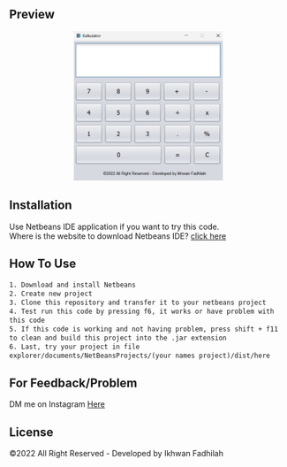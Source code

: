 ## Preview

<p align="center">
  <img src="https://github.com/ikhwanfadhilah19/hukumohm/blob/main/preview.jpg" width="270px" height="270px"/>
</p>

## Installation

Use Netbeans IDE application if you want to try this code.\
Where is the website to download Netbeans IDE? [click here](https://netbeans-ide.informer.com/download/#downloading)

## How To Use
    1. Download and install Netbeans
    2. Create new project
    3. Clone this repository and transfer it to your netbeans project
    4. Test run this code by pressing f6, it works or have problem with this code
    5. If this code is working and not having problem, press shift + f11 to clean and build this project into the .jar extension
    6. Last, try your project in file explorer/documents/NetBeansProjects/(your names project)/dist/here

## For Feedback/Problem

DM me on Instagram [Here](https://www.instagram.com/dooo_dott/)

## License

©2022 All Right Reserved - Developed by Ikhwan Fadhilah
